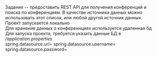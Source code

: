 Задание -- предоставить REST API для получения конференций и поиска по конференциям. В качестве источника данных можно использовать этот список, или любой другой источник данных.  
Проект запускается локально <br>
Для хранение данных о конференнциях используется удаленная бд <br>
Для запуска проекта, требуется указать данные БД в */application.properties*  <br>
spring.datasource.url=
spring.datasource.username=
spring.datasource.password=
